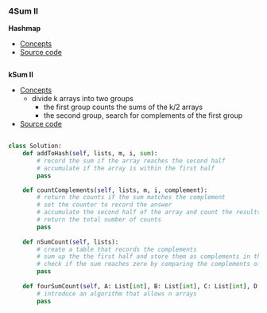 ### 4Sum II
**Hashmap**
- [Concepts](images/)
- [Source code](source/Hashmap.py)
```python

```


**kSum II**
- [Concepts](images/)
    - divide k arrays into two groups
        - the first group counts the sums of the k/2 arrays 
        - the second group, search for complements of the first group
- [Source code](source/kSum.py)
```python
  
class Solution:
    def addToHash(self, lists, m, i, sum):
        # record the sum if the array reaches the second half 
        # accumulate if the array is within the first half
        pass

    def countComplements(self, lists, m, i, complement):
        # return the counts if the sum matches the complement
        # set the counter to record the answer 
        # accumulate the second half of the array and count the results that reaches the complement
        # return the total number of counts 
        pass
    
    def nSumCount(self, lists):
        # create a table that records the complements
        # sum up the the first half and store them as complements in the hashtable 
        # check if the sum reaches zero by comparing the complements of the first with the second half
        pass
    
    def fourSumCount(self, A: List[int], B: List[int], C: List[int], D: List[int]) -> int:
        # introduce an algorithm that allows n arrays
        pass
```